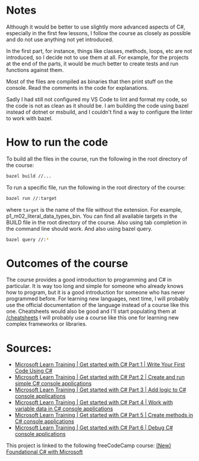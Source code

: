 # Notes
Although it would be better to use slightly more advanced aspects of C#, especially in the first few lessons, I follow the course as closely as possible and do not use anything not yet introduced.

In the first part, for instance, things like classes, methods, loops, etc are not introduced, so I decide not to use them at all. For example, for the projects at the end of the parts, it would be much better to create tests and run functions against them.

Most of the files are compiled as binaries that then print stuff on the console. Read the comments in the code for explanations.

Sadly I had still not configured my VS Code to lint and format my code, so the code is not as clean as it should be. I am building the code using bazel instead of dotnet or msbuild, and I couldn't find a way to configure the linter to work with bazel.

# How to run the code
To build all the files in the course, run the following in the root directory of the course:
```bash
bazel build //...
```
To run a specific file, run the following in the root directory of the course:
```bash
bazel run //:target 
```
where `target` is the name of the file without the extension. For example, p1_m02_literal_data_types_bin.
You can find all available targets in the BUILD file in the root directory of the course. Also using tab completion in the command line should work. And also using bazel query.
```bash
bazel query //:*
```

# Outcomes of the course
The course provides a good introduction to programming and C# in particular. It is way too long and simple for someone who already knows how to program, but it is a good introduction for someone who has never programmed before. For learning new languages, next time, I will probably use the official documentation of the language instead of a course like this one. Cheatsheets would also be good and I'll start populating them at [/cheatsheets](/cheatsheets/README.md) I will probably use a course like this one for learning new complex frameworks or libraries.

# Sources:
- [Microsoft Learn Training | Get started with C# Part 1 | Write Your First Code Using C#](https://learn.microsoft.com/en-us/training/paths/get-started-c-sharp-part-1/)
- [Microsoft Learn Training | Get started with C# Part 2 | Create and run simple C# console applications](https://learn.microsoft.com/en-us/training/paths/get-started-c-sharp-part-2/)
- [Microsoft Learn Training | Get started with C# Part 3 | Add logic to C# console applications](https://learn.microsoft.com/en-us/training/paths/get-started-c-sharp-part-3/)
- [Microsoft Learn Training | Get started with C# Part 4 | Work with variable data in C# console applications](https://learn.microsoft.com/en-us/training/paths/get-started-c-sharp-part-4/)
- [Microsoft Learn Training | Get started with C# Part 5 | Create methods in C# console applications](https://learn.microsoft.com/en-us/training/paths/get-started-c-sharp-part-5/)
- [Microsoft Learn Training | Get started with C# Part 6 | Debug C# console applications](https://learn.microsoft.com/en-us/training/paths/get-started-c-sharp-part-6/)

This project is linked to the following freeCodeCamp course: [(New) Foundational C# with Microsoft](https://www.freecodecamp.org/learn/foundational-c-sharp-with-microsoft/)